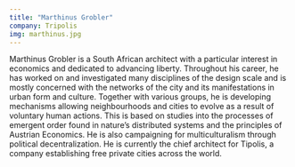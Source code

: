 ```yaml
---
title: "Marthinus Grobler"
company: Tripolis
img: marthinus.jpg
---
```


Marthinus Grobler is a South African architect with a particular interest in economics and dedicated to advancing liberty. Throughout his career, he has worked on and investigated many disciplines of the design scale and is mostly concerned with the networks of the city and its manifestations in urban form and culture. Together with various groups, he is developing mechanisms allowing neighbourhoods and cities to evolve as a result of voluntary human actions. This is based on studies into the processes of emergent order found in nature’s distributed systems and the principles of Austrian Economics. He is also campaigning for multiculturalism through political decentralization. He is currently the chief architect for Tipolis, a company establishing free private cities across the world.